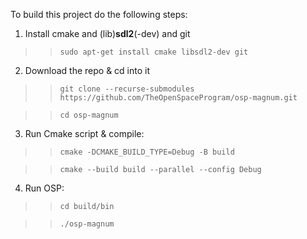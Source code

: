 To build this project do the following steps:
1. Install cmake and (lib)**sdl2**(-dev) and git
> > `sudo apt-get install cmake libsdl2-dev git`

2. Download the repo & cd into it
> > `git clone --recurse-submodules https://github.com/TheOpenSpaceProgram/osp-magnum.git`

> > `cd osp-magnum`
3. Run Cmake script & compile:
> > `cmake -DCMAKE_BUILD_TYPE=Debug -B build`

> > `cmake --build build --parallel --config Debug`
4. Run OSP:
> > `cd build/bin`

> > `./osp-magnum`
